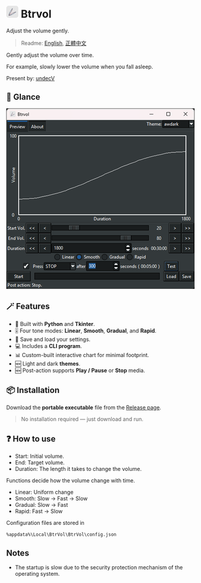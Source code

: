 # ![icon](./resources/icon.32.png) Btrvol

Adjust the volume gently.

> Readme: [English](./README.md), [正體中文](./README.zh.md)

Gently adjust the volume over time.

For example, slowly lower the volume when you fall asleep.

Present by: [undecV](https://github.com/undecv)

## :eyes: Glance

![Screenshot](./docs/Screenshot_v3.0.0rc1.png)

## :magic_wand: Features

- :snake: Built with **Python** and **Tkinter**.
- :level_slider: Four tone modes: **Linear**, **Smooth**, **Gradual**, and **Rapid**.
- :floppy_disk: Save and load your settings.
- :computer: Includes a **CLI program**.
- :bar_chart: Custom-built interactive chart for minimal footprint.
- :new: Light and dark **themes**.
- :new: Post-action supports **Play / Pause** or **Stop** media.

## :package: Installation

Download the **portable executable** file from the [Release page](../../releases).

> No installation required — just download and run.

## :question: How to use

- Start: Initial volume.
- End: Target volume.
- Duration: The length it takes to change the volume.

Functions decide how the volume change with time.

- Linear: Uniform change
- Smooth: Slow → Fast → Slow
- Gradual: Slow → Fast
- Rapid: Fast → Slow

Configuration files are stored in

```plain
%appdata%\Local\BtrVol\BtrVol\config.json
```

## Notes

- The startup is slow due to the security protection mechanism of the operating system.
